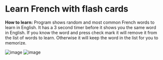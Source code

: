 # Learn French with flash cards

**How to learn:**
Program shows random and most common French words to learn in English.
It has a 3 second timer before it shows you the same word in English.
If you know the word and press check mark it will remove it from the list of words to learn.
Otherwise it will keep the word in the list for you to memorize.

![image](https://github.com/user-attachments/assets/1d6a59e0-d4d2-430f-8b2d-9929bc7f5764)
![image](https://github.com/user-attachments/assets/d455b4bf-df37-4e55-9487-de8cc6ac770d)
